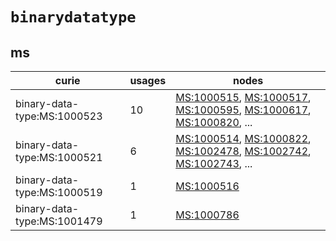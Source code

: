# `binarydatatype`

## ms

| curie                       |   usages | nodes                                                                                                                                                                                                                                                                                            |
|-----------------------------|----------|--------------------------------------------------------------------------------------------------------------------------------------------------------------------------------------------------------------------------------------------------------------------------------------------------|
| binary-data-type:MS:1000523 |       10 | [MS:1000515](http://purl.obolibrary.org/obo/MS_1000515), [MS:1000517](http://purl.obolibrary.org/obo/MS_1000517), [MS:1000595](http://purl.obolibrary.org/obo/MS_1000595), [MS:1000617](http://purl.obolibrary.org/obo/MS_1000617), [MS:1000820](http://purl.obolibrary.org/obo/MS_1000820), ... |
| binary-data-type:MS:1000521 |        6 | [MS:1000514](http://purl.obolibrary.org/obo/MS_1000514), [MS:1000822](http://purl.obolibrary.org/obo/MS_1000822), [MS:1002478](http://purl.obolibrary.org/obo/MS_1002478), [MS:1002742](http://purl.obolibrary.org/obo/MS_1002742), [MS:1002743](http://purl.obolibrary.org/obo/MS_1002743), ... |
| binary-data-type:MS:1000519 |        1 | [MS:1000516](http://purl.obolibrary.org/obo/MS_1000516)                                                                                                                                                                                                                                          |
| binary-data-type:MS:1001479 |        1 | [MS:1000786](http://purl.obolibrary.org/obo/MS_1000786)                                                                                                                                                                                                                                          |

